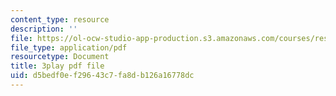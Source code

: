 ```yaml
---
content_type: resource
description: ''
file: https://ol-ocw-studio-app-production.s3.amazonaws.com/courses/res-6-012-introduction-to-probability-spring-2018/d5bedf0ef29643c7fa8db126a16778dc_Xa6-qJvZkUg.pdf
file_type: application/pdf
resourcetype: Document
title: 3play pdf file
uid: d5bedf0e-f296-43c7-fa8d-b126a16778dc
---
```

